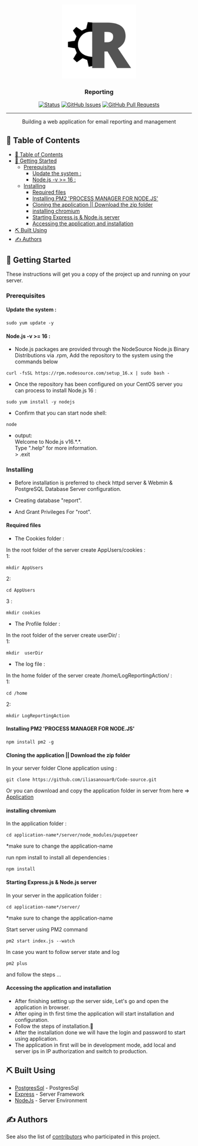 <p align="center">
  <a href="" rel="noopener">
 <img width=200px height=200px src="./views/assets/images/R.jpg" alt="Project logo"></a>
</p>

<h3 align="center">Reporting</h3>

<div align="center">

[![Status](https://img.shields.io/badge/status-active-success.svg)]()
[![GitHub Issues](https://img.shields.io/github/issues/iliasanouar0/Code-source.svg)](https://github.com/iliasanouar0/Code-source/issues)
[![GitHub Pull Requests](https://img.shields.io/github/issues-pr/iliasanouar0/Code-source.svg)](https://github.com/iliasanouar0/Code-source/pulls)

</div>

---

<p align="center"> Building a web application for email reporting and management
    <br> 
</p>

## 📝 Table of Contents

- [📝 Table of Contents](#-table-of-contents)
- [🏁 Getting Started ](#-getting-started-)
  - [Prerequisites](#prerequisites)
    - [Update the system :](#update-the-system-)
    - [Node.js -v \>= 16 :](#nodejs--v--16-)
  - [Installing](#installing)
    - [Required files](#required-files)
    - [Installing PM2 'PROCESS MANAGER FOR NODE.JS'](#installing-pm2-process-manager-for-nodejs)
    - [Cloning the application || Download the zip folder](#cloning-the-application--download-the-zip-folder)
    - [installing chromium](#installing-chromium)
    - [Starting Express.js \& Node.js server](#starting-expressjs--nodejs-server)
    - [Accessing the application and installation](#accessing-the-application-and-installation)
- [⛏️ Built Using ](#️-built-using-)
- [✍️ Authors ](#️-authors-)

## 🏁 Getting Started <a name = "getting_started"></a>

These instructions will get you a copy of the project up and running on your server.

### Prerequisites

#### Update the system :

```
sudo yum update -y
```

#### Node.js -v >= 16 :

- Node.js packages are provided through the NodeSource Node.js Binary Distributions via .rpm,
Add the repository to the system using the commands below 

```
curl -fsSL https://rpm.nodesource.com/setup_16.x | sudo bash -
```

- Once the repository has been configured on your CentOS server you can process to install Node.js 16 :

```
sudo yum install -y nodejs
```

- Confirm that you can start node shell:

```
node
```
- output:  <br> 
 Welcome to Node.js v16.\*.\*.  <br> 
 Type ".help" for more information.  <br> 
 \> .exit  <br> 

### Installing

- Before installation is preferred to check httpd server & Webmin & PostgreSQL Database Server configuration.

- Creating database "report".

- And Grant Privileges For "root".

#### Required files

- The Cookies folder :

In the root folder of the server create AppUsers/cookies :<br>
1:
```
mkdir AppUsers
```
2:
```
cd AppUsers
```
3 :
```
mkdir cookies
```

- The Profile folder :

In the root folder of the server create userDir/ :<br>
1:
```
mkdir  userDir
```

- The log file :

In the home folder of the server create /home/LogReportingAction/ :<br>
1:
```
cd /home
```
2:
```
mkdir LogReportingAction
```
#### Installing PM2 'PROCESS MANAGER FOR NODE.JS'

```
npm install pm2 -g
```

#### Cloning the application || Download the zip folder

In your server folder Clone application using : 

```
git clone https://github.com/iliasanouar0/Code-source.git
```

Or you can download and copy the application folder in server from here => [Application](https://codeload.github.com/iliasanouar0/Code-source/zip/refs/heads/master)

#### installing chromium

In the application folder :

```
cd application-name*/server/node_modules/puppeteer
```
*make sure to change the application-name

run npm install to install all dependencies :

```
npm install
```

#### Starting Express.js & Node.js server

In your server in the application folder : 
```
cd application-name*/server/
```
*make sure to change the application-name

Start server using PM2 command
```
pm2 start index.js --watch
```
In case you want to follow server state and log 
```
pm2 plus
```
and follow the steps ...

#### Accessing the application and installation

- After finishing setting up the server side, Let's go and open the application in browser.<br>
- After oping in th first time the application will start installation and configuration.<br>
- Follow the steps of installation.🧐<br>
- After the installation done we will have the login and password to start using application.<br>
- The application in first will be in development mode, add local and server ips in IP authorization and switch to production.<br>

<!-- ## 🎈 Usage <a name="usage"></a>

Add notes about how to use the system. -->


## ⛏️ Built Using <a name = "built_using"></a>

- [PostgresSql](https://www.postgresql.org/) - PostgresSql
- [Express](https://expressjs.com/) - Server Framework
- [NodeJs](https://nodejs.org/en/) - Server Environment

## ✍️ Authors <a name = "authors"></a>

<!-- - [@kylelobo](https://github.com/kylelobo) - Idea & Initial work -->

See also the list of [contributors](https://github.com/iliasanouar0/Code-source/contributors) who participated in this project.

<!-- ## 🎉 Acknowledgements <a name = "acknowledgement"></a>

- Hat tip to anyone whose code was used
- Inspiration
- References -->
